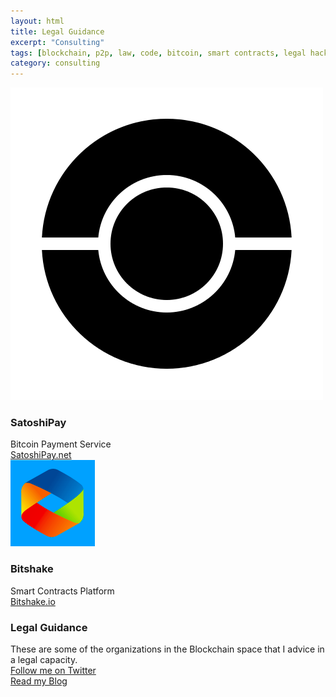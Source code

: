 ```yaml
---
layout: html
title: Legal Guidance
excerpt: "Consulting"
tags: [blockchain, p2p, law, code, bitcoin, smart contracts, legal hacking, legal automation]
category: consulting
---
```


<div class="row container">
  <div class="col s12 m3">
    <div class="card white">
      <div class="card-image">
        <img src="/images/satoshipay.png">
      </div>
      <div class="card-content black-text">
        <h3 class="card-title black-text">SatoshiPay</h3>
        Bitcoin Payment Service
      </div>
      <div class="card-action grey lighten-5">
         <a href="http://satoshipay.net/" target="_blank">SatoshiPay.net</a>
       </div>                
    </div>
  </div>   
  <div class="col s12 m3">
    <div class="card white">
      <div class="card-image">
        <img src="/images/bitshake.png">
      </div>    
      <div class="card-content black-text">
        <h3 class="card-title black-text">Bitshake</h3>
        Smart Contracts Platform
      </div>
      <div class="card-action grey lighten-5">
         <a href="http://www.bitshake.io" target="_blank">Bitshake.io</a>
       </div>                
    </div>
  </div>        
  <div class="col s12 m6">
    <div class="card white">
      <div class="card-content black-text">
        <h3 class="card-title black-text">Legal Guidance</h3>
        These are some of the organizations in the Blockchain space that I advice in a legal capacity.
      </div>
      <div class="card-action grey lighten-5">
         <a href="http://twitter.com/heckerhut" target="_blank">Follow me on Twitter</a>
       </div>           
      <div class="card-action grey lighten-5">
         <a href="http://medium.com/@heckerhut" target="_blank">Read my Blog</a>
       </div>      
    </div>
  </div>  
</div>